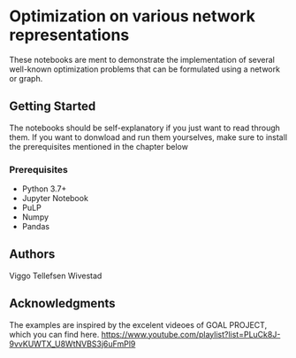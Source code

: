 # Optimization on various network representations
These notebooks are ment to demonstrate the implementation of several well-known optimization problems that can be formulated using a network or graph.

## Getting Started
The notebooks should be self-explanatory if you just want to read through them. If you want to donwload and run them yourselves, make sure to install the prerequisites mentioned in the chapter below

### Prerequisites
- Python 3.7+
- Jupyter Notebook
- PuLP
- Numpy
- Pandas

## Authors
Viggo Tellefsen Wivestad


## Acknowledgments
The examples are inspired by the excelent videoes of GOAL PROJECT, which you can find here.
https://www.youtube.com/playlist?list=PLuCk8J-9vvKUWTX_U8WtNVBS3j6uFmPl9
